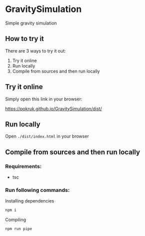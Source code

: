 # GravitySimulation
Simple gravity simulation

## How to try it

There are 3 ways to try it out:

1. Try it online
2. Run locally
3. Compile from sources and then run locally

## Try it online
Simply open this link in your browser:

https://pokruk.github.io/GravitySimulation/dist/

## Run locally
Open `./dist/index.html` in your browser

## Compile from sources and then run locally
### Requirements:
* tsc

### Run following commands:

Installing dependencies
```bash
npm i
```
Compiling
```bash
npm run pipe
```
